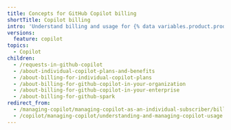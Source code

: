 ```yaml
---
title: Concepts for GitHub Copilot billing
shortTitle: Copilot billing
intro: 'Understand billing and usage for {% data variables.product.prodname_copilot %}.'
versions:
  feature: copilot
topics:
  - Copilot
children:
  - /requests-in-github-copilot
  - /about-individual-copilot-plans-and-benefits
  - /about-billing-for-individual-copilot-plans
  - /about-billing-for-github-copilot-in-your-organization
  - /about-billing-for-github-copilot-in-your-enterprise
  - /about-billing-for-github-spark
redirect_from:
  - /managing-copilot/managing-copilot-as-an-individual-subscriber/billing-and-payments
  - /copilot/managing-copilot/understanding-and-managing-copilot-usage
---
```


